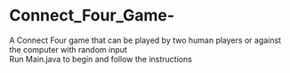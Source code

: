 # Connect_Four_Game-
A Connect Four game that can be played by two human players or against the computer with random input\
Run Main.java to begin and follow the instructions
